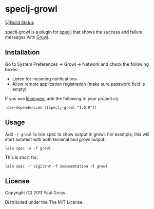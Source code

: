 # speclj-growl

[![Build Status](https://secure.travis-ci.org/pgr0ss/speclj-growl.png)](http://travis-ci.org/pgr0ss/speclj-growl)

speclj-growl is a plugin for [speclj](http://speclj.com/) that shows the success and failure messages with [Growl](http://growl.info/).

## Installation

Go to System Preferences -> Growl -> Network and check the following boxes:

* Listen for incoming notifications
* Allow remote application registration (make sure password field is empty)

If you use [leiningen](https://github.com/technomancy/leiningen), add the following to your project.clj:

    :dev-dependencies [[speclj-growl "1.0.0"]]

## Usage

Add `-f growl` to lein spec to show output in growl. For example, this will start autotest with both terminal and growl output:

    lein spec -a -f growl

This is short for:

    lein spec -r vigilant -f documentation -f growl

## License

Copyright (C) 2011 Paul Gross

Distributed under the The MIT License.
